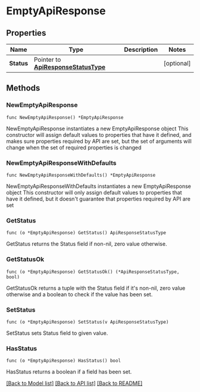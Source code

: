 # EmptyApiResponse

## Properties

Name | Type | Description | Notes
------------ | ------------- | ------------- | -------------
**Status** | Pointer to [**ApiResponseStatusType**](ApiResponseStatusType.md) |  | [optional] 

## Methods

### NewEmptyApiResponse

`func NewEmptyApiResponse() *EmptyApiResponse`

NewEmptyApiResponse instantiates a new EmptyApiResponse object
This constructor will assign default values to properties that have it defined,
and makes sure properties required by API are set, but the set of arguments
will change when the set of required properties is changed

### NewEmptyApiResponseWithDefaults

`func NewEmptyApiResponseWithDefaults() *EmptyApiResponse`

NewEmptyApiResponseWithDefaults instantiates a new EmptyApiResponse object
This constructor will only assign default values to properties that have it defined,
but it doesn't guarantee that properties required by API are set

### GetStatus

`func (o *EmptyApiResponse) GetStatus() ApiResponseStatusType`

GetStatus returns the Status field if non-nil, zero value otherwise.

### GetStatusOk

`func (o *EmptyApiResponse) GetStatusOk() (*ApiResponseStatusType, bool)`

GetStatusOk returns a tuple with the Status field if it's non-nil, zero value otherwise
and a boolean to check if the value has been set.

### SetStatus

`func (o *EmptyApiResponse) SetStatus(v ApiResponseStatusType)`

SetStatus sets Status field to given value.

### HasStatus

`func (o *EmptyApiResponse) HasStatus() bool`

HasStatus returns a boolean if a field has been set.


[[Back to Model list]](../README.md#documentation-for-models) [[Back to API list]](../README.md#documentation-for-api-endpoints) [[Back to README]](../README.md)


